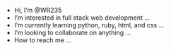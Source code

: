 -  Hi, I’m @WR235
-  I’m interested in full stack web development ...
-  I’m currently learning python, ruby, html, and css ...
-  I’m looking to collaborate on anything ...
-  How to reach me ...

<!---
WR235/WR235 is a ✨ special ✨ repository because its `README.md` (this file) appears on your GitHub profile.
You can click the Preview link to take a look at your changes.
--->
